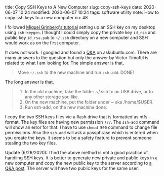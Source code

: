 title: Copy SSH Keys to A New Computer
slug: copy-ssh-keys
date: 2020-06-07 10:24
modified: 2020-06-07 10:24
tags: software utility
note: How to copy ssh keys to a new computer
no: 48

I followed 
[Miguel Grinberg's tutorial](https://blog.miguelgrinberg.com/post/the-flask-mega-tutorial-part-xvii-deployment-on-linux) 
setting up an SSH key on my desktop using `ssh-keygen`. I thought I could simply copy the 
private key `id_rsa` and public key `id_rsa.pub` to `~/.ssh` directory on a new computer 
and SSH would work as on the first computer. 

It does not work. I googled and found a 
[Q&A](https://askubuntu.com/questions/4830/easiest-way-to-copy-ssh-keys-to-another-machine) 
on askubuntu.com. There are many answers to the question but only the answer by Victor Timoftil 
is related to what I am looking for. The simple answer is that, 

>    Move `~/.ssh` to the new machine and run `ssh-add`. DONE!

The long answer is that, 


>    1. In the old machine, take the folder ~/.ssh to an USB drive, or to any other storage you like.
>    2. On the new machine, put the folder under ~ aka /home/$USER.
>    3. Run ssh-add, on the new machine done.


I copy the two SSH keys files vie a flash drive that is formatted as ntfs format. The key files 
are having new permission `777`. The `ssh-add` command will show an error for that. I have to 
use `chmod 500` command to change file permissions. Also the `ssh-add` will ask a passphrase 
which is entered when you create the keys. It seems to be a safety feature to prevent someone 
stealing the two key files.   

Update (6/28/2020): I find the above method is not a good practice of handling SSH keys. It is better to 
generate new private and public keys in a new computer and copy the new public key to the 
server according to 
[a Q&A post](https://superuser.com/questions/332510/how-to-transfer-my-ssh-keys-to-another-machine/332513). 
The server will have two public keys for the same user. 


